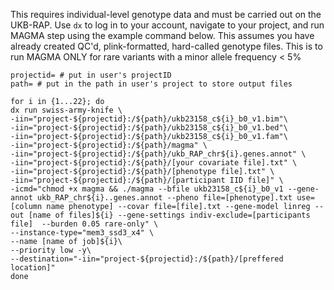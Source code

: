 This requires individual-level genotype data and must be carried out on the UKB-RAP. Use `dx` to log in to your account, navigate to your project, and run MAGMA step using the example command below. This assumes you have already created QC'd, plink-formatted, hard-called genotype files.
This is to run MAGMA ONLY for rare variants with a minor allele frequency < 5%

```
projectid= # put in user's projectID
path= # put in the path in user's project to store output files

for i in {1...22}; do
dx run swiss-army-knife \
-iin="project-${projectid}:/${path}/ukb23158_c${i}_b0_v1.bim"\
-iin="project-${projectid}:/${path}/ukb23158_c${i}_b0_v1.bed"\
-iin="project-${projectid}:/${path}/ukb23158_c${i}_b0_v1.fam"\
-iin="project-${projectid}:/${path}/magma" \
-iin="project-${projectid}:/${path}/ukb_RAP_chr${i}.genes.annot" \ 
-iin="project-${projectid}:/${path}/[your covariate file].txt" \ 
-iin="project-${projectid}:/${path}/[phenotype file].txt" \
-iin="project-${projectid}:/${path}/[participant IID file]" \
-icmd="chmod +x magma && ./magma --bfile ukb23158_c${i}_b0_v1 --gene-annot ukb_RAP_chr${i}..genes.annot --pheno file=[phenotype].txt use=[column name phenotype] --covar file=[file].txt --gene-model linreg --out [name of files]${i} --gene-settings indiv-exclude=[participants file]  --burden 0.05 rare-only" \
--instance-type="mem3_ssd3_x4" \
--name [name of job]${i}\
--priority low -y\
--destination="-iin="project-${projectid}:/${path}/[preffered location]"
done
```
